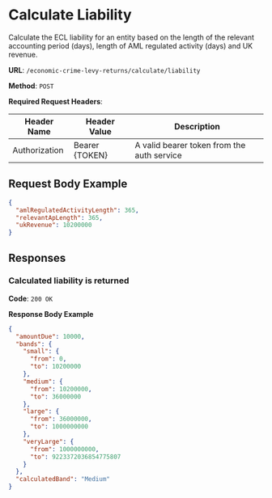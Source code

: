 # Calculate Liability

Calculate the ECL liability for an entity based on the length of the relevant accounting period (days), 
length of AML regulated activity (days) and UK revenue.

**URL**: `/economic-crime-levy-returns/calculate/liability`

**Method**: `POST`

**Required Request Headers**:

| Header Name | Header Value | Description |
|---------------|--------------|--------------|
| Authorization | Bearer {TOKEN} | A valid bearer token from the auth service |

## Request Body Example

```json
{
  "amlRegulatedActivityLength": 365,
  "relevantApLength": 365,
  "ukRevenue": 10200000
}
```

## Responses

### Calculated liability is returned

**Code**: `200 OK`

**Response Body Example**

```json
{
  "amountDue": 10000,
  "bands": {
    "small": {
      "from": 0,
      "to": 10200000
    },
    "medium": {
      "from": 10200000,
      "to": 36000000
    },
    "large": {
      "from": 36000000,
      "to": 1000000000
    },
    "veryLarge": {
      "from": 1000000000,
      "to": 9223372036854775807
    }
  },
  "calculatedBand": "Medium"
}
```